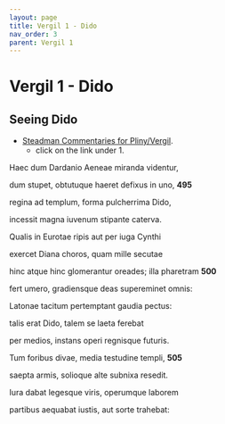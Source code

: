 ```yaml
---
layout: page
title: Vergil 1 - Dido
nav_order: 3
parent: Vergil 1
---
```


# Vergil 1 - Dido

## Seeing Dido


- [Steadman Commentaries for Pliny/Vergil](https://geoffreysteadman.com/ap-pliny-and-vergil).
     - click on the link under 1.

Haec dum Dardanio Aeneae miranda videntur,

dum stupet, obtutuque haeret defixus in uno,               **495**

regina ad templum, forma pulcherrima Dido,

incessit magna iuvenum stipante caterva.

Qualis in Eurotae ripis aut per iuga Cynthi

exercet Diana choros, quam mille secutae

hinc atque hinc glomerantur oreades; illa pharetram               **500**

fert umero, gradiensque deas supereminet omnis:

Latonae tacitum pertemptant gaudia pectus:

talis erat Dido, talem se laeta ferebat

per medios, instans operi regnisque futuris.

Tum foribus divae, media testudine templi,               **505**

saepta armis, solioque alte subnixa resedit.

Iura dabat legesque viris, operumque laborem

partibus aequabat iustis, aut sorte trahebat:
